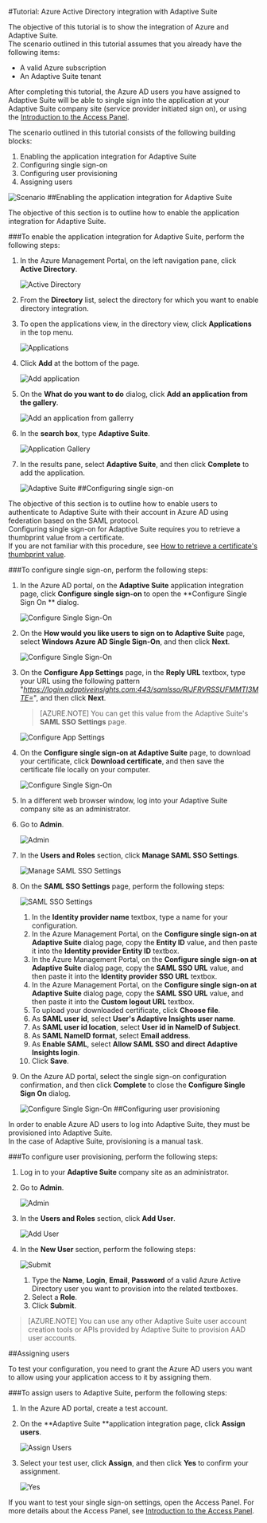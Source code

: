 <properties 
    pageTitle="Tutorial: Azure Active Directory integration with Adaptive Suite | Windows Azure"
    description="Learn how to use Adaptive Suite with Azure Active Directory to enable single sign-on, automated provisioning, and more!" 
    services="active-directory" 
    authors="markusvi"  
    documentationCenter="na" 
    manager="stevenpo"/>
<tags
	ms.service="active-directory"
	ms.date="10/22/2015"
	wacn.date=""/>

#Tutorial: Azure Active Directory integration with Adaptive Suite

The objective of this tutorial is to show the integration of Azure and Adaptive Suite.  
The scenario outlined in this tutorial assumes that you already have the following items:

-   A valid Azure subscription
-   An Adaptive Suite tenant

After completing this tutorial, the Azure AD users you have assigned to Adaptive Suite will be able to single sign into the application at your Adaptive Suite company site (service provider initiated sign on), or using the [Introduction to the Access Panel](/documentation/articles/active-directory-saas-access-panel-introduction).

The scenario outlined in this tutorial consists of the following building blocks:

1.  Enabling the application integration for Adaptive Suite
2.  Configuring single sign-on
3.  Configuring user provisioning
4.  Assigning users

![Scenario](./media/active-directory-saas-adaptive-suite-tutorial/IC805637.png "Scenario")
##Enabling the application integration for Adaptive Suite

The objective of this section is to outline how to enable the application integration for Adaptive Suite.

###To enable the application integration for Adaptive Suite, perform the following steps:

1.  In the Azure Management Portal, on the left navigation pane, click **Active Directory**.

    ![Active Directory](./media/active-directory-saas-adaptive-suite-tutorial/IC700993.png "Active Directory")

2.  From the **Directory** list, select the directory for which you want to enable directory integration.

3.  To open the applications view, in the directory view, click **Applications** in the top menu.

    ![Applications](./media/active-directory-saas-adaptive-suite-tutorial/IC700994.png "Applications")

4.  Click **Add** at the bottom of the page.

    ![Add application](./media/active-directory-saas-adaptive-suite-tutorial/IC749321.png "Add application")

5.  On the **What do you want to do** dialog, click **Add an application from the gallery**.

    ![Add an application from gallerry](./media/active-directory-saas-adaptive-suite-tutorial/IC749322.png "Add an application from gallerry")

6.  In the **search box**, type **Adaptive Suite**.

    ![Application Gallery](./media/active-directory-saas-adaptive-suite-tutorial/IC805638.png "Application Gallery")

7.  In the results pane, select **Adaptive Suite**, and then click **Complete** to add the application.

    ![Adaptive Suite](./media/active-directory-saas-adaptive-suite-tutorial/IC805639.png "Adaptive Suite")
##Configuring single sign-on

The objective of this section is to outline how to enable users to authenticate to Adaptive Suite with their account in Azure AD using federation based on the SAML protocol.  
Configuring single sign-on for Adaptive Suite requires you to retrieve a thumbprint value from a certificate.  
If you are not familiar with this procedure, see [How to retrieve a certificate's thumbprint value](http://youtu.be/YKQF266SAxI).

###To configure single sign-on, perform the following steps:

1.  In the Azure AD portal, on the **Adaptive Suite** application integration page, click **Configure single sign-on** to open the **Configure Single Sign On ** dialog.

    ![Configure Single Sign-On](./media/active-directory-saas-adaptive-suite-tutorial/IC805640.png "Configure Single Sign-On")

2.  On the **How would you like users to sign on to Adaptive Suite** page, select **Windows Azure AD Single Sign-On**, and then click **Next**.

    ![Configure Single Sign-On](./media/active-directory-saas-adaptive-suite-tutorial/IC805641.png "Configure Single Sign-On")

3.  On the **Configure App Settings** page, in the **Reply URL** textbox, type your URL using the following pattern "*https://login.adaptiveinsights.com:443/samlsso/RlJFRVRSSUFMMTI3MTE=*", and then click **Next**.

    >[AZURE.NOTE] You can get this value from the Adaptive Suite's **SAML SSO Settings** page.

    ![Configure App Settings](./media/active-directory-saas-adaptive-suite-tutorial/IC805642.png "Configure App Settings")

4.  On the **Configure single sign-on at Adaptive Suite** page, to download your certificate, click **Download certificate**, and then save the certificate file locally on your computer.

    ![Configure Single Sign-On](./media/active-directory-saas-adaptive-suite-tutorial/IC805643.png "Configure Single Sign-On")

5.  In a different web browser window, log into your Adaptive Suite company site as an administrator.

6.  Go to **Admin**.

    ![Admin](./media/active-directory-saas-adaptive-suite-tutorial/IC805644.png "Admin")

7.  In the **Users and Roles** section, click **Manage SAML SSO Settings**.

    ![Manage SAML SSO Settings](./media/active-directory-saas-adaptive-suite-tutorial/IC805645.png "Manage SAML SSO Settings")

8.  On the **SAML SSO Settings** page, perform the following steps:

    ![SAML SSO Settings](./media/active-directory-saas-adaptive-suite-tutorial/IC805646.png "SAML SSO Settings")

    1.  In the **Identity provider name** textbox, type a name for your configuration.
    2.  In the Azure Management Portal, on the **Configure single sign-on at Adaptive Suite** dialog page, copy the **Entity ID** value, and then paste it into the **Identity provider Entity ID** textbox.
    3.  In the Azure Management Portal, on the **Configure single sign-on at Adaptive Suite** dialog page, copy the **SAML SSO URL** value, and then paste it into the **Identity provider SSO URL** textbox.
    4.  In the Azure Management Portal, on the **Configure single sign-on at Adaptive Suite** dialog page, copy the **SAML SSO URL** value, and then paste it into the **Custom logout URL** textbox.
    5.  To upload your downloaded certificate, click **Choose file**.
    6.  As **SAML user id**, select **User's Adaptive Insights user name**.
    7.  As **SAML user id location**, select **User id in NameID of Subject**.
    8.  As **SAML NameID format**, select **Email address**.
    9.  As **Enable SAML**, select **Allow SAML SSO and direct Adaptive Insights login**.
    10. Click **Save**.

9.  On the Azure AD portal, select the single sign-on configuration confirmation, and then click **Complete** to close the **Configure Single Sign On** dialog.

    ![Configure Single Sign-On](./media/active-directory-saas-adaptive-suite-tutorial/IC805647.png "Configure Single Sign-On")
##Configuring user provisioning

In order to enable Azure AD users to log into Adaptive Suite, they must be provisioned into Adaptive Suite.  
In the case of Adaptive Suite, provisioning is a manual task.

###To configure user provisioning, perform the following steps:

1.  Log in to your **Adaptive Suite** company site as an administrator.

2.  Go to **Admin**.

    ![Admin](./media/active-directory-saas-adaptive-suite-tutorial/IC805644.png "Admin")

3.  In the **Users and Roles** section, click **Add User**.

    ![Add User](./media/active-directory-saas-adaptive-suite-tutorial/IC805648.png "Add User")

4.  In the **New User** section, perform the following steps:

    ![Submit](./media/active-directory-saas-adaptive-suite-tutorial/IC805649.png "Submit")

    1.  Type the **Name**, **Login**, **Email**, **Password** of a valid Azure Active Directory user you want to provision into the related textboxes.
    2.  Select a **Role**.
    3.  Click **Submit**.

>[AZURE.NOTE] You can use any other Adaptive Suite user account creation tools or APIs provided by Adaptive Suite to provision AAD user accounts.

##Assigning users

To test your configuration, you need to grant the Azure AD users you want to allow using your application access to it by assigning them.

###To assign users to Adaptive Suite, perform the following steps:

1.  In the Azure AD portal, create a test account.

2.  On the **Adaptive Suite **application integration page, click **Assign users**.

    ![Assign Users](./media/active-directory-saas-adaptive-suite-tutorial/IC805650.png "Assign Users")

3.  Select your test user, click **Assign**, and then click **Yes** to confirm your assignment.

    ![Yes](./media/active-directory-saas-adaptive-suite-tutorial/IC767830.png "Yes")

If you want to test your single sign-on settings, open the Access Panel. For more details about the Access Panel, see [Introduction to the Access Panel](/documentation/articles/active-directory-saas-access-panel-introduction).
